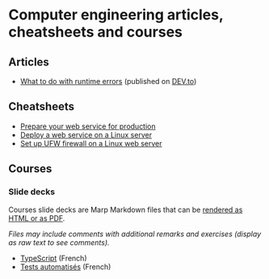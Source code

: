 # Computer engineering articles, cheatsheets and courses

## Articles

- [What to do with runtime errors](/articles/handle-errors-exceptions/README.md) (published on [DEV.to](https://dev.to/arnaudrenaud/what-to-do-with-runtime-errors-f0o))

## Cheatsheets

- [Prepare your web service for production](/cheatsheets/prepare-web-app-production/README.md)
- [Deploy a web service on a Linux server](/cheatsheets/linux-web-deployment/)
- [Set up UFW firewall on a Linux web server](/cheatsheets/set-up-ufw-firewall-linux-web/README.md)

## Courses

### Slide decks

Courses slide decks are Marp Markdown files that can be [rendered as HTML or as PDF](https://github.com/marp-team/marp-cli?tab=readme-ov-file#try-it-now).

_Files may include comments with additional remarks and exercises (display as raw text to see comments)._

- [TypeScript](/courses/slide-decks/typescript/deck.md) (French)
- [Tests automatisés](/courses/slide-decks/tests-automatises/deck.md) (French)
